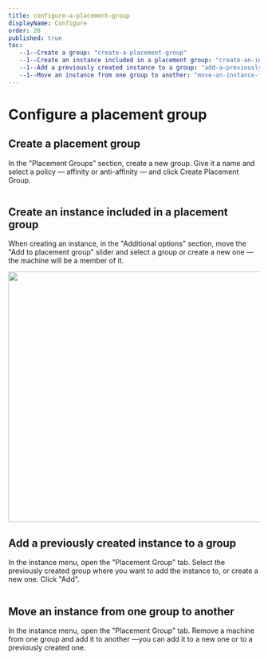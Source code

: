 ```yaml
---
title: configure-a-placement-group
displayName: Configure
order: 20
published: true
toc:
   --1--Create a group: "create-a-placement-group"
   --1--Create an instance included in a placement group: "create-an-instance-included-in-a-placement-group"
   --1--Add a previously created instance to a group: "add-a-previously-created-instance-to-a-group"
   --1--Move an instance from one group to another: "move-an-instance-from-one-group-to-another"
---
```

# Configure a placement group

## Create a placement group

In the "Placement Groups" section, create a new group. Give it a name and select a policy — affinity or anti-affinity — and click Create Placement Group.

[<img src="https://support.gcore.com/hc/article_attachments/4408114694289/image-6.png" alt="">](https://support.gcorelabs.com/hc/article_attachments/4408114694289/image-6.png)

## Create an instance included in a placement group

When creating an instance, in the "Additional options" section, move the "Add to placement group" slider and select a group or create a new one — the machine will be a member of it.

[<img src="https://support.gcore.com/hc/article_attachments/4408106493073/image-8.png" alt="" width="509" height="502">](https://support.gcorelabs.com/hc/article_attachments/4408106493073/image-8.png)

## Add a previously created instance to a group

In the instance menu, open the "Placement Group" tab. Select the previously created group where you want to add the instance to, or create a new one. Click "Add".

[<img src="https://support.gcore.com/hc/article_attachments/4408114696337/image-9.png" alt="">](https://support.gcorelabs.com/hc/article_attachments/4408114696337/image-9.png)

## Move an instance from one group to another

In the instance menu, open the "Placement Group" tab. Remove a machine from one group and add it to another —you can add it to a new one or to a previously created one.

[<img src="https://support.gcore.com/hc/article_attachments/4408114696977/image-10.png" alt="">](https://support.gcorelabs.com/hc/article_attachments/4408114696977/image-10.png)[<img src="https://support.gcore.com/hc/article_attachments/4408106493329/image-11.png" alt="">](https://support.gcorelabs.com/hc/article_attachments/4408106493329/image-11.png)